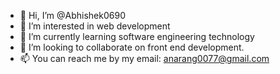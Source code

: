 - 👋 Hi, I’m @Abhishek0690
- 👀 I’m interested in web development
- 🌱 I’m currently learning software engineering technology
- 💞️ I’m looking to collaborate on front end development.
- 📫 You can reach me by my email: anarang0077@gmail.com

<!---
Abhishek0690/Abhishek0690 is a ✨ special ✨ repository because its `README.md` (this file) appears on your GitHub profile.
You can click the Preview link to take a look at your changes.
--->
